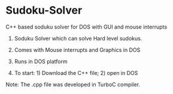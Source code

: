 # Sudoku-Solver
C++ based soduku solver for DOS with GUI and mouse interrupts

1) Soduku Solver which can solve Hard level sudokus.

2) Comes with Mouse interrupts and Graphics in DOS

3) Runs in DOS platform

4) To start: 1) Download the C++ file; 2) open in DOS


Note: The .cpp file was developed in TurboC compiler.
